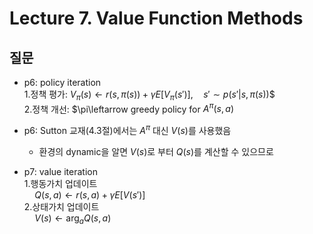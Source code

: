 # Lecture 7. Value Function Methods

## 질문
- p6: policy iteration  
  1.정책 평가:
  $V_\pi(s)\leftarrow r(s,\pi(s))+\gamma E\left[V_\pi(s')\right], \quad s'\sim p(s'|s,\pi(s))$$  
  2.정책 개선:
  $\pi\leftarrow greedy policy for $A^\pi(s,a)$
- p6: Sutton 교재(4.3절)에서는 $A^\pi$ 대신 $V(s)$를 사용했음
  - 환경의 dynamic을 알면 $V(s)$로 부터 $Q(s)$를 계산할 수 있으므로
  
- p7: value iteration  
  1.행동가치 업데이트  
  $\quad Q(s,a)\leftarrow r(s,a)+\gamma E[V(s')]$  
  2.상태가치 업데이트  
  $\quad V(s)\leftarrow \arg_a Q(s,a)$  


